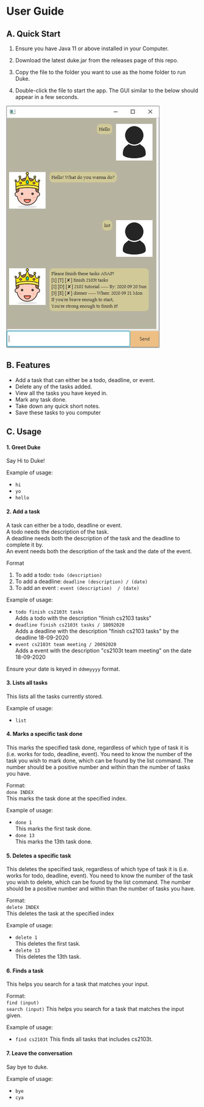 # User Guide

## A. Quick Start
1. Ensure you have Java 11 or above installed in your Computer.

2. Download the latest duke.jar from the releases page of this repo.

3. Copy the file to the folder you want to use as the home folder to run Duke.

4. Double-click the file to start the app. The GUI similar to the below should appear in a few seconds.

![Screenshot of Duke](./Screenshot.JPG)

## B. Features 
- Add a task that can either be a todo, deadline, or event.
- Delete any of the tasks added.
- View all the tasks you have keyed in.
- Mark any task done. 
- Take down any quick short notes. 
- Save these tasks to you computer


## C. Usage

#### 1. Greet Duke

Say Hi to Duke!

Example of usage: <br/>
 - `hi` 
 - `yo` 
 - `hello`

#### 2. Add a task

A task can either be a todo, deadline or event. <br/>
A todo needs the description of the task. <br/>
A deadline needs both the description of the task and the deadline to complete it by. <br/>
An event needs both the description of the task and the date of the event. 

Format <br/>
1. To add a todo: `todo (description)`
2. To add a deadline: `deadline (description) / (date)`
3. To add an event : `event (description)  / (date)`

Example of usage: <br/>
- `todo finish cs2103t tasks` <br/> 
   Adds a todo with the description "finish cs2103 tasks" <br/>
- `deadline finish cs2103t tasks / 18092020` <br/> 
   Adds a deadline with the description "finish cs2103 tasks" by the deadline 18-09-2020<br/>
- `event cs2103t team meeting / 20092020` <br/> 
   Adds a event with the description "cs2103t team meeting" on the date 18-09-2020<br/>

Ensure your date is keyed in `ddmmyyyy` format. 

#### 3. Lists all tasks

This lists all the tasks currently stored. 

Example of usage: <br/>
- `list`

#### 4. Marks a specific task done

This marks the specified task done, regardless of which type of task it is (i.e. works for todo, deadline, event).
You need to know the number of the task you wish to mark done, which can be found by the list command. 
The number should be a positive number and within than the number of tasks you have. 

Format:  <br/>
 `done INDEX` <br/> 
 This marks the task done at the specified index.
 
Example of usage: <br/>
- `done 1`  <br/>
   This marks the first task done.<br/>
- `done 13` <br/>
   This marks the 13th task done.

#### 5. Deletes a specific task

This deletes the specified task, regardless of which type of task it is (i.e. works for todo, deadline, event).
You need to know the number of the task you wish to delete, which can be found by the list command. 
The number should be a positive number and within than the number of tasks you have. 
 
Format:  <br/>
`delete INDEX` <br/>
This deletes the task at the specified index
 
Example of usage: <br/>
- `delete 1`  <br/>
   This deletes the first task.<br/>
- `delete 13` <br/>
   This deletes the 13th task.

#### 6. Finds a task

This helps you search for a task that matches your input.

Format: <br/>
`find (input)` <br/>
`search (input)`
This helps you search for a task that matches the input given.

Example of usage: <br/>
- `find cs2103t` 
   This finds all tasks that includes cs2103t.

#### 7. Leave the conversation

Say bye to duke.

Example of usage: <br/>
- `bye`
- `cya`

